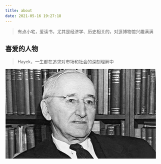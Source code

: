 ```yaml
---
title: about
date: 2021-05-16 19:27:18
---
```


> 有点小宅，爱读书，尤其是经济学、历史相关的，对逛博物馆兴趣满满

##  喜爱的人物
> Hayek，一生都在追求对市场和社会的深刻理解中

![](Hayek.jpg)
